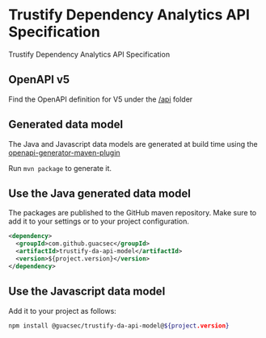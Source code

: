 # Trustify Dependency Analytics API Specification
Trustify Dependency Analytics API Specification

## OpenAPI v5

Find the OpenAPI definition for V5 under the [/api](./api) folder

## Generated data model

The Java and Javascript data models are generated at build time using the
[openapi-generator-maven-plugin](https://github.com/OpenAPITools/openapi-generator/tree/master/modules/openapi-generator-maven-plugin)

Run `mvn package` to generate it.

## Use the Java generated data model

The packages are published to the GitHub maven repository. Make sure to add it to your settings or to your project configuration.

```xml
<dependency>
  <groupId>com.github.guacsec</groupId>
  <artifactId>trustify-da-api-model</artifactId>
  <version>${project.version}</version>
</dependency>
```

## Use the Javascript data model

Add it to your project as follows:

```bash
npm install @guacsec/trustify-da-api-model@${project.version}
```
